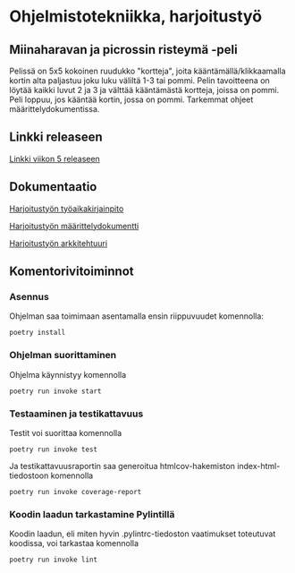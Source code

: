 # Ohjelmistotekniikka, harjoitustyö
## Miinaharavan ja picrossin risteymä -peli

Pelissä on 5x5 kokoinen ruudukko "kortteja", joita kääntämällä/klikkaamalla kortin alta 
paljastuu joku luku väliltä 1-3 tai pommi. Pelin tavoitteena on löytää kaikki luvut 2 ja 3
ja välttää kääntämästä kortteja, joissa on pommi. Peli loppuu, jos kääntää kortin, jossa 
on pommi. Tarkemmat ohjeet määrittelydokumentissa. 

## Linkki releaseen

[Linkki viikon 5 releaseen](https://github.com/suuranna/ot-harjoitustyo/releases/tag/viikko5)

## Dokumentaatio

[Harjoitustyön työaikakirjainpito](https://github.com/suuranna/ot-harjoitustyo/blob/master/dokumentaatio/tyoaikakirjanpito.md)

[Harjoitustyön määrittelydokumentti](https://github.com/suuranna/ot-harjoitustyo/blob/master/dokumentaatio/maarittelydokumentti.md)

[Harjoitustyön arkkitehtuuri](https://github.com/suuranna/ot-harjoitustyo/blob/master/dokumentaatio/arkkitehtuuri.md)

## Komentorivitoiminnot

### Asennus

Ohjelman saa toimimaan asentamalla ensin riippuvuudet komennolla:

`poetry install`

### Ohjelman suorittaminen

Ohjelma käynnistyy komennolla

`poetry run invoke start`


### Testaaminen ja testikattavuus

Testit voi suorittaa komennolla

`poetry run invoke test`

Ja testikattavuusraportin saa generoitua htmlcov-hakemiston index-html-tiedostoon komennolla

`poetry run invoke coverage-report`

### Koodin laadun tarkastamine Pylintillä

Koodin laadun, eli miten hyvin .pylintrc-tiedoston vaatimukset toteutuvat koodissa, voi tarkastaa komennolla

`poetry run invoke lint`


